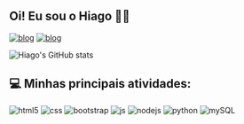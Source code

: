 ## Oi! Eu sou o Hiago 🙋‍♂️

[![blog](https://img.shields.io/badge/Vercel-000000?style=for-the-badge&logo=vercel&logoColor=white)](https://vercel.com/hiagoquiroga)
[![blog](https://img.shields.io/badge/LinkedIn-0077B5?style=for-the-badge&logo=linkedin&logoColor=white)](https://www.linkedin.com/in/hiagoquiroga/)

![Hiago's GitHub stats](https://github-readme-stats.vercel.app/api?username=hiagoquiroga&show_icons=true&theme=highcontrast)

## 💻 Minhas principais atividades:

<div style="display: inline_block">
  <img align="center" alt="html5" src="https://img.shields.io/badge/HTML5-E34F26?style=for-the-badge&logo=html5&logoColor=white" />
  <img align="center" alt="css" src="https://img.shields.io/badge/CSS3-1572B6?style=for-the-badge&logo=css3&logoColor=white" />
  <img align="center" alt="bootstrap" src="https://img.shields.io/badge/Bootstrap-563D7C?style=for-the-badge&logo=bootstrap&logoColor=white" />
  <img align="center" alt="js" src="https://img.shields.io/badge/JavaScript-F7DF1E?style=for-the-badge&logo=javascript&logoColor=black" />
    <img align="center" alt="nodejs" src="https://img.shields.io/badge/Node.js-43853D?style=for-the-badge&logo=node.js&logoColor=white" />
  <img align="center" alt="python" src="https://img.shields.io/badge/Python-14354C?style=for-the-badge&logo=python&logoColor=white" />
  <img align="center" alt="mySQL" src="https://img.shields.io/badge/MySQL-00000F?style=for-the-badge&logo=mysql&logoColor=white" />
</div><br/>
